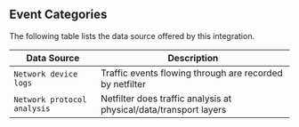 
## Event Categories


The following table lists the data source offered by this integration.

| Data Source | Description                          |
| ----------- | ------------------------------------ |
| `Network device logs` | Traffic events flowing through are recorded by netfilter |
| `Network protocol analysis` | Netfilter does traffic analysis at physical/data/transport layers |









